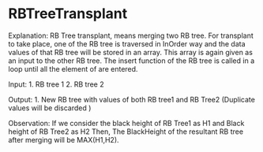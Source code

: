# RBTreeTransplant
Explanation:
  RB Tree transplant, means merging two RB tree.
  For transplant to take place, one of the RB tree is traversed in InOrder way and the data values of that RB tree will be stored in an array. 
  This array is again given as an input to the other RB tree. The insert function of the RB tree is called in a loop until all the element of are entered.

Input:
    1.	RB tree 1
    2.	RB tree 2
    
Output:
    1.	New RB tree with values of both RB tree1 and RB Tree2 (Duplicate values will be discarded )

Observation:
   If we consider the black height of RB Tree1 as H1 and Black height of RB Tree2 as H2
   Then,
      The BlackHeight of the resultant RB tree after merging will be MAX(H1,H2).
